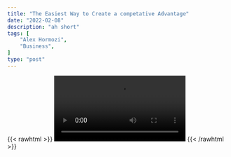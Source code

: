 ```yaml
---
title: "The Easiest Way to Create a competative Advantage"
date: "2022-02-08"
description: "ah short"
tags: [
    "Alex Hormozi",
    "Business",
]
type: "post"
---
```

{{< rawhtml >}}
    <video width="auto" height="auto" controls>
        <source src="https://clips.dev00ps.com/Alex%20Hormozi/The%20EASIEST%20way%20to%20create%20a%20Competitive%20Advantage%20For%20Your%20Business.mp4" type="video/mp4"> 
    </video>
{{< /rawhtml >}}